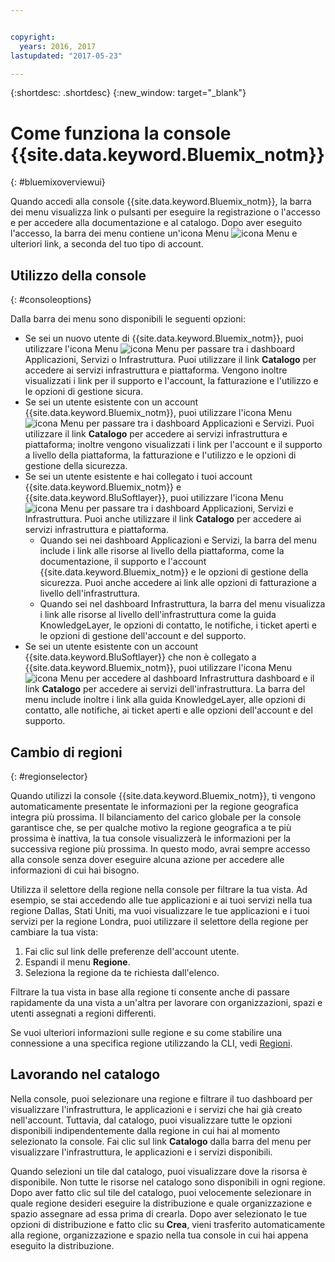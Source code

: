 ```yaml
---


copyright:
  years: 2016, 2017
lastupdated: "2017-05-23"

---
```


{:shortdesc: .shortdesc}
{:new_window: target="_blank"}

# Come funziona la console {{site.data.keyword.Bluemix_notm}}
{: #bluemixoverviewui}

Quando accedi alla console {{site.data.keyword.Bluemix_notm}}, la barra dei menu visualizza link o pulsanti per eseguire la registrazione o l'accesso e per accedere alla documentazione e al catalogo. Dopo aver eseguito l'accesso, la barra dei menu contiene un'icona Menu ![icona Menu](../icons/icon_hamburger.svg) e ulteriori link, a seconda del tuo tipo di account.

## Utilizzo della console
{: #consoleoptions}

Dalla barra dei menu sono disponibili le seguenti opzioni:

* Se sei un nuovo utente di {{site.data.keyword.Bluemix_notm}}, puoi utilizzare l'icona Menu ![icona Menu](../icons/icon_hamburger.svg) per passare tra i dashboard Applicazioni, Servizi o Infrastruttura. Puoi utilizzare il link **Catalogo** per accedere ai servizi infrastruttura e piattaforma. Vengono inoltre visualizzati i link per il supporto e l'account, la fatturazione e l'utilizzo e le opzioni di gestione sicura.
* Se sei un utente esistente con un account {{site.data.keyword.Bluemix_notm}}, puoi utilizzare l'icona Menu ![icona Menu](../icons/icon_hamburger.svg) per passare tra i dashboard Applicazioni e Servizi. Puoi utilizzare il link **Catalogo** per accedere ai servizi infrastruttura e piattaforma; inoltre vengono visualizzati i link per l'account e il supporto a livello della piattaforma, la fatturazione e l'utilizzo e le opzioni di gestione della sicurezza.
* Se sei un utente esistente e hai collegato i tuoi account {{site.data.keyword.Bluemix_notm}} e {{site.data.keyword.BluSoftlayer}}, puoi utilizzare l'icona Menu ![icona Menu](../icons/icon_hamburger.svg) per passare tra i dashboard Applicazioni, Servizi e Infrastruttura. Puoi anche utilizzare il link **Catalogo** per accedere ai servizi infrastruttura e piattaforma.
  * Quando sei nei dashboard Applicazioni e Servizi, la barra del menu include i link alle risorse al livello della piattaforma, come la documentazione, il supporto e l'account {{site.data.keyword.Bluemix_notm}} e le opzioni di gestione della sicurezza. Puoi anche accedere ai link alle opzioni di fatturazione a livello dell'infrastruttura.
  * Quando sei nel dashboard Infrastruttura, la barra del menu visualizza i link alle risorse al livello dell'infrastruttura come la guida KnowledgeLayer, le opzioni di contatto, le notifiche, i ticket aperti e le opzioni di gestione dell'account e del supporto.
* Se sei un utente esistente con un account {{site.data.keyword.BluSoftlayer}} che non è collegato a {{site.data.keyword.Bluemix_notm}}, puoi utilizzare l'icona Menu ![icona Menu](../icons/icon_hamburger.svg) per accedere al dashboard Infrastruttura dashboard e il link **Catalogo** per accedere ai servizi dell'infrastruttura. La barra del menu include inoltre i link alla guida KnowledgeLayer, alle opzioni di contatto, alle notifiche, ai ticket aperti e alle opzioni dell'account e del supporto.

## Cambio di regioni 
{: #regionselector}

Quando utilizzi la console {{site.data.keyword.Bluemix_notm}}, ti vengono automaticamente presentate le informazioni per la regione geografica integra più prossima. Il bilanciamento del carico globale per la console garantisce che, se per qualche motivo la regione geografica a te più prossima è inattiva, la tua console visualizzerà le informazioni per la successiva regione più prossima. In questo modo, avrai sempre accesso alla console senza dover eseguire alcuna azione per accedere alle informazioni di cui hai bisogno.

Utilizza il selettore della regione nella console per filtrare la tua vista. Ad esempio, se stai accedendo alle tue applicazioni e ai tuoi servizi nella tua regione Dallas, Stati Uniti, ma vuoi visualizzare le tue applicazioni e i tuoi servizi per la regione Londra, puoi utilizzare il selettore della regione per cambiare la tua vista:

1. Fai clic sul link delle preferenze dell'account utente.
2. Espandi il menu **Regione**.
3. Seleziona la regione da te richiesta dall'elenco.

Filtrare la tua vista in base alla regione ti consente anche di passare rapidamente da una vista a un'altra per lavorare con organizzazioni, spazi e utenti assegnati a regioni differenti.

Se vuoi ulteriori informazioni sulle regione e su come stabilire una connessione a una specifica regione utilizzando la CLI, vedi [Regioni](/docs/overview/cf.html#ov_intro_reg).  

## Lavorando nel catalogo

Nella console, puoi selezionare una regione e filtrare il tuo dashboard per visualizzare l'infrastruttura, le applicazioni e i servizi che hai già creato nell'account. Tuttavia, dal catalogo, puoi visualizzare tutte le opzioni disponibili indipendentemente dalla regione in cui hai al momento selezionato la console. Fai clic sul link **Catalogo** dalla barra del menu per visualizzare l'infrastruttura, le applicazioni e i servizi disponibili. 

Quando selezioni un tile dal catalogo, puoi visualizzare dove la risorsa è disponibile. Non tutte le risorse nel catalogo sono disponibili in ogni regione. Dopo aver fatto clic sul tile del catalogo, puoi velocemente selezionare in quale regione desideri eseguire la distribuzione e quale organizzazione e spazio assegnare ad essa prima di crearla. Dopo aver selezionato le tue opzioni di distribuzione e fatto clic su **Crea**, vieni trasferito automaticamente alla regione, organizzazione e spazio nella tua console in cui hai appena eseguito la distribuzione. 


